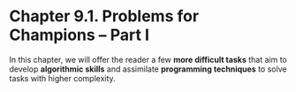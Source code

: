 # Chapter 9.1. Problems for Champions – Part I

In this chapter, we will offer the reader a few **more difficult tasks** that aim to develop **algorithmic skills** and assimilate **programming techniques** to solve tasks with higher complexity.
